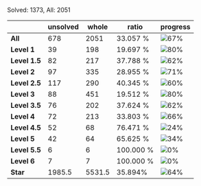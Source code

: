 Solved: 1373, All: 2051

| |unsolved|whole|ratio|progress|
|----|----|----|----|----|
|**All**| 678 | 2051 | 33.057 %| ![67%](https://progress-bar.dev/67?title=All) |
|**Level 1**| 39 | 198 | 19.697 %| ![80%](https://progress-bar.dev/80?title=Level+1++)|
|**Level 1.5**| 82 | 217 | 37.788 %| ![62%](https://progress-bar.dev/62?title=Level+1.5)|
|**Level 2**| 97 | 335 | 28.955 %| ![71%](https://progress-bar.dev/71?title=Level+2++)|
|**Level 2.5**| 117 | 290 | 40.345 %| ![60%](https://progress-bar.dev/60?title=Level+2.5)|
|**Level 3**| 88 | 451 | 19.512 %| ![80%](https://progress-bar.dev/80?title=Level+3++)|
|**Level 3.5**| 76 | 202 | 37.624 %| ![62%](https://progress-bar.dev/62?title=Level+3.5)|
|**Level 4**| 72 | 213 | 33.803 %| ![66%](https://progress-bar.dev/66?title=Level+4++)|
|**Level 4.5**| 52 | 68 | 76.471 %| ![24%](https://progress-bar.dev/24?title=Level+4.5)|
|**Level 5**| 42 | 64 | 65.625 %| ![34%](https://progress-bar.dev/34?title=Level+5++)|
|**Level 5.5**| 6 | 6 | 100.000 %| ![0%](https://progress-bar.dev/0?title=Level+5.5)|
|**Level 6**| 7 | 7 | 100.000 %| ![0%](https://progress-bar.dev/0?title=Level+6++)|
|**Star**|1985.5 | 5531.5 |35.894%| ![64%](https://progress-bar.dev/64?title=Star) |
